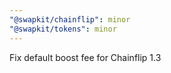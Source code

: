 ```yaml
---
"@swapkit/chainflip": minor
"@swapkit/tokens": minor
---
```


Fix default boost fee for Chainflip 1.3
